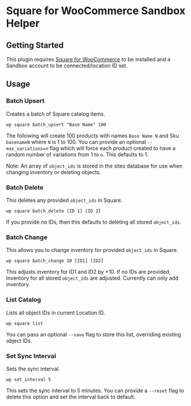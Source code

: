 # Square for WooCommerce Sandbox Helper

## Getting Started

This plugin requires [Square for WooCommerce](http://woocommerce.com/products/square/) to be installed and a Sandbox account to be connected/location ID set.

## Usage

### Batch Upsert

Creates a batch of Square catalog items.

```
wp square batch_upsert "Base Name" 100
```

The following will create 100 products with names `Base Name N` and Sku `basenameN` where `N` is 1 to 100. You can provide an optional `--max_variations=n` flag which will force each product created to have a random number of variations from 1 to `n`. This defaults to 1.

Note: An array of `object_ids` is stored in the sites database for use when changing inventory or deleting objects.

### Batch Delete

This deletes any provided `object_ids` in Square.

```
wp square batch_delete [ID 1] [ID 2]
```

If you provide no IDs, then this defaults to deleting all stored `object_ids`.

### Batch Change

This allows you to change inventory for provided `object_ids` in Square.

```
wp square batch_change 10 [ID1] [ID2]
```

This adjusts inventory for ID1 and ID2 by +10. If no IDs are provided, Inventory for all stored `object_ids` are adjusted. Currently can only add inventory.

### List Catalog

Lists all object IDs in current Location ID.

```
wp square list
```

You can pass an optional `--save` flag to store this list, overriding existing object IDs.

### Set Sync Interval

Sets the sync interval.

```
wp set_interval 5
```

This sets the sync interval to 5 minutes. You can provide a `--reset` flag to delete this option and set the interval back to default.
